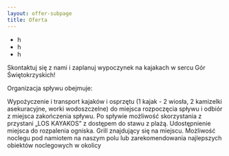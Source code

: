 ```yaml
---
layout: offer-subpage
title: Oferta
---
```

* h﻿
* h﻿
* h﻿

Skontaktuj się z nami i zaplanuj wypoczynek na kajakach w sercu Gór Świętokrzyskich!

Organizacja spływu obejmuje: 

Wypożyczenie i transport kajaków i osprzętu (1 kajak - 2 wiosła, 2 kamizelki asekuracyjne, worki wodoszczelne) do miejsca rozpoczęcia spływu i odbiór z miejsca zakończenia spływu. Po spływie możliwość skorzystania z przystani „LOS KAYAKOS” z dostępem do stawu z plażą. Udostępnienie miejsca do rozpalenia ogniska. Grill znajdujący się na miejscu. Możliwość noclegu pod namiotem na naszym polu lub zarekomendowania najlepszych obiektów noclegowych w okolicy